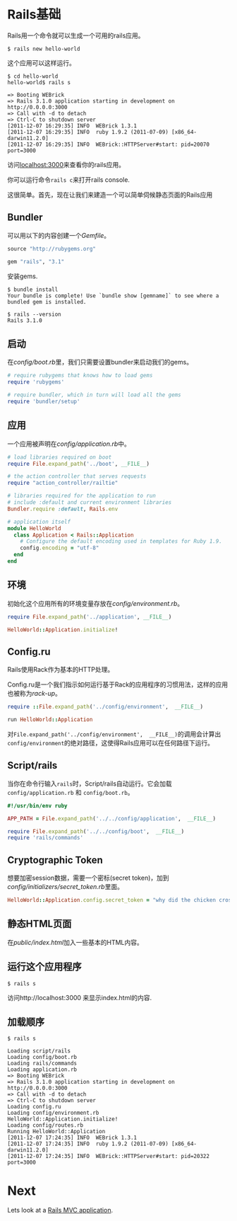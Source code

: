 Rails基础
============

Rails用一个命令就可以生成一个可用的rails应用。

    $ rails new hello-world

这个应用可以这样运行。

    $ cd hello-world
    hello-world$ rails s

    => Booting WEBrick
    => Rails 3.1.0 application starting in development on http://0.0.0.0:3000
    => Call with -d to detach
    => Ctrl-C to shutdown server
    [2011-12-07 16:29:35] INFO  WEBrick 1.3.1
    [2011-12-07 16:29:35] INFO  ruby 1.9.2 (2011-07-09) [x86_64-darwin11.2.0]
    [2011-12-07 16:29:35] INFO  WEBrick::HTTPServer#start: pid=20070 port=3000

访问[localhost:3000](http://localhost:3000)来查看你的rails应用。

你可以运行命令`rails c`来打开rails console.

这很简单。首先，现在让我们来建造一个可以简单伺候静态页面的Rails应用

Bundler
-------

可以用以下的内容创建一个*Gemfile*。

``` ruby
source "http://rubygems.org"

gem "rails", "3.1"
```

安装gems.

    $ bundle install
    Your bundle is complete! Use `bundle show [gemname]` to see where a bundled gem is installed.

    $ rails --version
    Rails 3.1.0

启动
----

在*config/boot.rb*里，我们只需要设置bundler来启动我们的gems。

``` ruby
# require rubygems that knows how to load gems
require 'rubygems'

# require bundler, which in turn will load all the gems
require 'bundler/setup'
```

应用
-----------

一个应用被声明在*config/application.rb*中。

``` ruby
# load libraries required on boot
require File.expand_path('../boot', __FILE__)

# the action controller that serves requests
require "action_controller/railtie"

# libraries required for the application to run
# include :default and current environment libraries
Bundler.require :default, Rails.env

# application itself
module HelloWorld
  class Application < Rails::Application
    # Configure the default encoding used in templates for Ruby 1.9.
    config.encoding = "utf-8"
  end
end
```

环境
-----------

初始化这个应用所有的环境变量存放在*config/environment.rb*。

``` ruby
require File.expand_path('../application', __FILE__)

HelloWorld::Application.initialize!
```

Config.ru
---------

Rails使用Rack作为基本的HTTP处理。

Config.ru是一个我们指示如何运行基于Rack的应用程序的习惯用法，这样的应用也被称为*rack-up*。

``` ruby
require ::File.expand_path('../config/environment',  __FILE__)

run HelloWorld::Application
```


对`File.expand_path('../config/environment',  __FILE__)`的调用会计算出`config/environment`的绝对路径，这使得Rails应用可以在任何路径下运行。

Script/rails
------------

当你在命令行输入`rails`时，Script/rails自动运行。它会加载`config/application.rb` 和 `config/boot.rb`。

``` ruby
#!/usr/bin/env ruby

APP_PATH = File.expand_path('../../config/application',  __FILE__)

require File.expand_path('../../config/boot',  __FILE__)
require 'rails/commands'
```

Cryptographic Token
-------------------

想要加密session数据，需要一个密标(secret token)，加到*config/initializers/secret_token.rb*里面。

``` ruby
HelloWorld::Application.config.secret_token = "why did the chicken cross the road?"
```

静态HTML页面
----------------

在*public/index.html*加入一些基本的HTML内容。

运行这个应用程序
-------------------

    $ rails s

访问http://localhost:3000 来显示index.html的内容.

加载顺序
-------------

    $ rails s

    Loading script/rails
    Loading config/boot.rb
    Loading rails/commands
    Loading application.rb
    => Booting WEBrick
    => Rails 3.1.0 application starting in development on http://0.0.0.0:3000
    => Call with -d to detach
    => Ctrl-C to shutdown server
    Loading config.ru
    Loading config/environment.rb
    HelloWorld::Application.initialize!
    Loading config/routes.rb
    Running HelloWorld::Application
    [2011-12-07 17:24:35] INFO  WEBrick 1.3.1
    [2011-12-07 17:24:35] INFO  ruby 1.9.2 (2011-07-09) [x86_64-darwin11.2.0]
    [2011-12-07 17:24:35] INFO  WEBrick::HTTPServer#start: pid=20322 port=3000

Next
====

Lets look at a [Rails MVC application](4.2-rails-mvc-scaffold.md).

